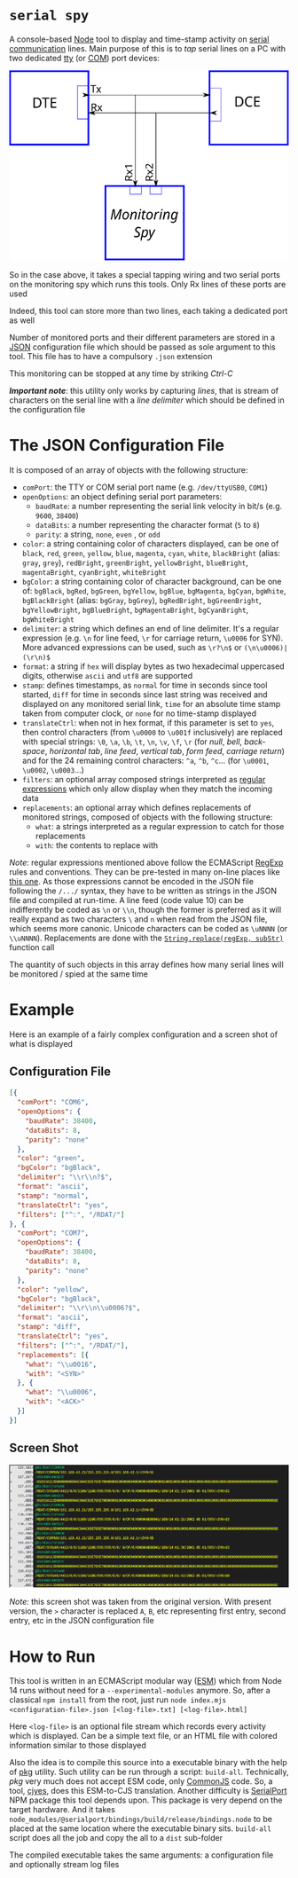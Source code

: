 # `serial spy`

A console-based [Node](https://nodejs.org/en/) tool to display and time-stamp activity on [serial communication](https://en.wikipedia.org/wiki/Serial_communication) lines. Main purpose of this is to *tap* serial lines on a PC with two dedicated [tty](https://en.wikipedia.org/wiki/Computer_terminal) (or [COM](https://en.wikipedia.org/wiki/COM_(hardware_interface))) port devices:

![tapping-a-communication-dialog](tapping-a-communication-dialog.svg)

So in the case above, it takes a special tapping wiring and two serial ports on the monitoring spy which runs this tools. Only Rx lines of these ports are used

Indeed, this tool can store more than two lines, each taking a dedicated port as well

Number of monitored ports and their different parameters are stored in a [JSON](https://en.wikipedia.org/wiki/JSON) configuration file which should be passed as sole argument to this tool. This file has to have a compulsory `.json` extension

This monitoring can be stopped at any time by striking *Ctrl-C*

***Important note***: this utility only works by capturing *lines*, that is stream of characters on the serial line with a *line delimiter* which should be defined in the configuration file

# The JSON Configuration File

It is composed of an array of objects with the following structure:

- `comPort`: the TTY or COM serial port name (e.g. `/dev/ttyUSB0`, `COM1`)
- `openOptions`: an object defining serial port parameters:
  - `baudRate`: a number representing the serial link velocity in bit/s (e.g. `9600`, `38400`)
  - `dataBits`: a number representing the character format (`5` to `8`)
  - `parity`: a string, `none`, `even` , or `odd`
- `color`: a string containing color of characters displayed, can be one of `black`, `red`, `green`, `yellow`, `blue`, `magenta`, `cyan`, `white`, `blackBright` (alias: `gray`, `grey`), `redBright`, `greenBright`, `yellowBright`, `blueBright`, `magentaBright`, `cyanBright`, `whiteBright`
- `bgColor`: a string containing color of character background, can be one of: `bgBlack`, `bgRed`, `bgGreen`, `bgYellow`, `bgBlue`, `bgMagenta`, `bgCyan`, `bgWhite`, `bgBlackBright` (alias: `bgGray`, `bgGrey`), `bgRedBright`, `bgGreenBright`, `bgYellowBright`, `bgBlueBright`, `bgMagentaBright`, `bgCyanBright`, `bgWhiteBright`
- `delimiter`: a string which defines an end of line delimiter. It's a regular expression (e.g. `\n` for line feed, `\r` for carriage return, `\u0006` for SYN). More advanced expressions can be used, such as `\r?\n$` or `(\n\u0006)|(\r\n)$`
- `format`: a string if `hex` will display bytes as two hexadecimal uppercased digits, otherwise `ascii` and `utf8` are supported
- `stamp`: defines timestamps, as `normal` for time in seconds since tool started, `diff` for time in seconds since last string was received and displayed on any monitored serial link, `time` for an absolute time stamp taken from computer clock, or `none` for no time-stamp displayed
- `translateCtrl`: when not in hex format, if this parameter is set to `yes`, then control characters (from `\u0000` to `\u001f` inclusively) are replaced with special strings: `\0`, `\a`, `\b`, `\t`, `\n`, `\v`, `\f`, `\r` (for *null*, *bell*, *back-space*, *horizontal tab*, *line feed*, *vertical tab*, *form feed*, *carriage return*) and for the 24 remaining control characters: `^a`, `^b`, `^c`... (for `\u0001`, `\u0002`, `\u0003`...)
- `filters`: an optional array composed strings interpreted as [regular expressions](https://en.wikipedia.org/wiki/Regular_expression) which only allow display when they match the incoming data
- `replacements`: an optional array which defines replacements of monitored strings, composed of objects with the following structure:
  - `what`: a strings interpreted as a regular expression to catch for those replacements
  - `with`: the contents to replace with

*Note*: regular expressions mentioned above follow the ECMAScript [RegExp](https://developer.mozilla.org/en-US/docs/Web/JavaScript/Guide/Regular_Expressions) rules and conventions. They can be pre-tested in many on-line places like [this one](https://regex101.com/). As those expressions cannot be encoded in the JSON file following the `/.../` syntax, they have to be written as strings in the JSON file and compiled at run-time. A line feed (code value 10) can be indifferently be coded as `\n` or `\\n`, though the former is preferred as it will really expand as  two characters `\` and `n` when read from the JSON file, which seems more canonic.  Unicode characters can be coded as `\uNNNN` (or `\\uNNNN`). Replacements are done with the [`String.replace(regExp, subStr)`](https://developer.mozilla.org/en-US/docs/Web/JavaScript/Reference/Global_Objects/String/replace) function call

The quantity of such objects in this array defines how many serial lines will be monitored / spied at the same time

# Example

Here is an example of a fairly complex configuration and a screen shot of what is displayed

## Configuration File

```json
[{
  "comPort": "COM6",
  "openOptions": {
    "baudRate": 38400,
    "dataBits": 8,
    "parity": "none"
  },
  "color": "green",
  "bgColor": "bgBlack",
  "delimiter": "\\r\\n?$",
  "format": "ascii",
  "stamp": "normal",
  "translateCtrl": "yes",
  "filters": ["^:", "/RDAT/"]
}, {
  "comPort": "COM7",
  "openOptions": {
    "baudRate": 38400,
    "dataBits": 8,
    "parity": "none"
  },
  "color": "yellow",
  "bgColor": "bgBlack",
  "delimiter": "\\r\\n\\u0006?$",
  "format": "ascii",
  "stamp": "diff",
  "translateCtrl": "yes",
  "filters": ["^:", "/RDAT/"],
  "replacements": [{
    "what": "\\u0016",
    "with": "<SYN>"
  }, {
    "what": "\\u0006",
    "with": "<ACK>"
  }]
}]
```

## Screen Shot

![Screen-Shot](Screen-Shot.png)

*Note:* this screen shot was taken from the original version. With present version, the `>` character is replaced `A`, `B`, etc representing first entry, second entry, etc in the JSON configuration file

# How to Run

This tool is written in an ECMAScript modular way ([ESM](https://nodejs.org/api/esm.html)) which from Node 14 runs without need for a `--experimental-modules` anymore. So, after a classical `npm install` from the root, just run `node index.mjs <configuration-file>.json [<log-file>.txt] [<log-file>.html]`

Here `<log-file>` is an optional file stream which records every activity which is displayed. Can be a simple text file, or an HTML file with colored information similar to those displayed

Also the idea is to compile this source into a executable binary with the help of [pkg](https://www.npmjs.com/package/pkg) utility. Such utility can be run through a script: `build-all`. Technically, *pkg* very much does not accept ESM code, only [CommonJS](https://en.wikipedia.org/wiki/CommonJS) code. So,  a tool, [cjyes](https://www.npmjs.com/package/cjyes), does this ESM-to-CJS translation. Another difficulty is [SerialPort](https://serialport.io/) NPM package this tool depends upon. This package is very depend on the target hardware. And it takes `node_modules/@serialport/bindings/build/release/bindings.node` to be placed at the same location where the executable binary sits. `build-all` script does all the job and copy the all to a `dist` sub-folder

The compiled executable takes the same arguments: a configuration file and optionally stream log files

